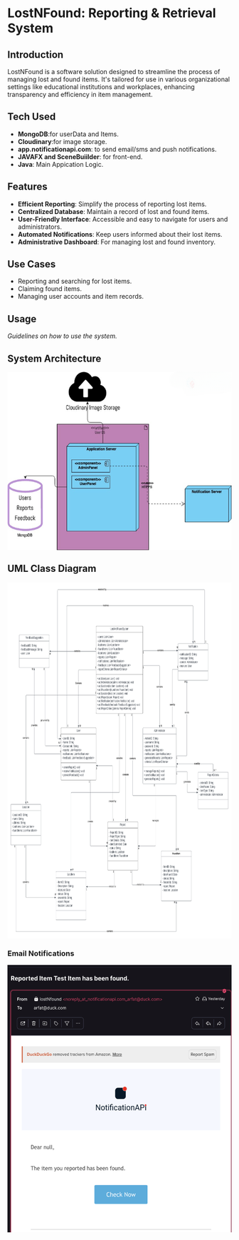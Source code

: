 
# LostNFound: Reporting & Retrieval System

## Introduction
LostNFound is a software solution designed to streamline the process of managing lost and found items. It's tailored for use in various organizational settings like educational institutions and workplaces, enhancing transparency and efficiency in item management.

## Tech Used
- **MongoDB**:for userData and Items.
- **Cloudinary**:for image storage.
- **app.notificationapi.com**: to send email/sms and push notifications.
- **JAVAFX and SceneBuiilder**: for front-end.
- **Java**: Main Appication Logic.



## Features
- **Efficient Reporting**: Simplify the process of reporting lost items.
- **Centralized Database**: Maintain a record of lost and found items.
- **User-Friendly Interface**: Accessible and easy to navigate for users and administrators.
- **Automated Notifications**: Keep users informed about their lost items.
- **Administrative Dashboard**: For managing lost and found inventory.

## Use Cases
- Reporting and searching for lost items.
- Claiming found items.
- Managing user accounts and item records.


## Usage
*Guidelines on how to use the system.*

## System Architecture 
<img src="imgs/image_56_200.png" width="auto" align="center" height="400">


## UML Class Diagram
<img src="imgs/image_54_193.png" width="auto" align="center" height="800">



</br>

### Email Notifications
<img src="imgs/image_33_117.png" alt="Image 117" width="auto" height="600">



